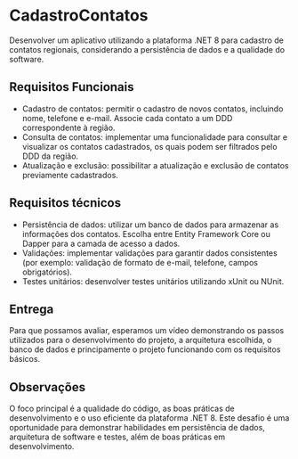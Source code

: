 # CadastroContatos

Desenvolver um aplicativo utilizando a plataforma .NET 8 para cadastro de contatos regionais, considerando a persistência de dados e a qualidade do software.

## Requisitos Funcionais

- Cadastro de contatos: permitir o cadastro de novos contatos, incluindo nome, telefone e e-mail. Associe cada contato a um DDD correspondente à região.
- Consulta de contatos: implementar uma funcionalidade para consultar e visualizar os contatos cadastrados, os quais podem ser filtrados pelo DDD da região.
- Atualização e exclusão: possibilitar a atualização e exclusão de contatos previamente cadastrados.

## Requisitos técnicos

- Persistência de dados: utilizar um banco de dados para armazenar as informações dos contatos. Escolha entre Entity Framework Core ou Dapper para a camada de acesso a dados.
- Validações: implementar validações para garantir dados consistentes (por exemplo: validação de formato de e-mail, telefone, campos obrigatórios).
- Testes unitários: desenvolver testes unitários utilizando xUnit ou NUnit.

## Entrega

Para que possamos avaliar, esperamos um vídeo demonstrando os passos utilizados para o desenvolvimento do projeto, a arquitetura escolhida, o banco de dados e principamente o projeto funcionando com os requisitos básicos.

## Observações

O foco principal é a qualidade do código, as boas práticas de desenvolvimento e o uso eficiente da plataforma .NET 8. Este desafio é uma oportunidade para demonstrar habilidades em persistência de dados, arquitetura de software e testes, além de boas práticas em desenvolvimento.

